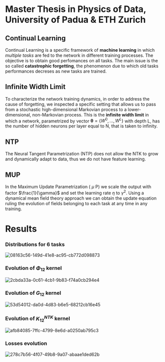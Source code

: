 # Master Thesis in Physics of Data, University of Padua & ETH Zurich 

## Continual Learning 
Continual Learning is a specific framework of **machine learning** in which *multiple tasks* are fed to the network in different training processes.
The objective is to obtain good perfomances on all tasks. The main issue is the so called **catastrophic forgetting**, the phenomenon due to which old tasks performances 
decreses as new tasks are trained. 

## Infinite Width Limit 
To characterize the network training dynamics, in order to address the cause of forgetting, we inspected a specific setting that allows us to pass from a stochastic high-dimensional 
Markovian process to a lower-dimensional, non-Markovian process. This is the **infinite width limit** in which a network, parametrized by vector $\boldsymbol{\theta}=\{W^0,...,W^L\}$
with depth L, has the number of hidden neurons per layer equal to N, that is taken to infinity.

## NTP
The Neural Tangent Parametrization (NTP) does not allow the NTK to grow and dynamically adapt to data, thus we do not have feature learning.

## MUP
In the Maximum Update Parametrization ( $\mu$ P) we scale the output with factor $\frac{1}{\gamma}$ and set the learning rate $\eta$ to $\gamma^2$. Using a dynamical mean field
theory approach we can obtain the update equation ruling the evolution of fields belonging to each task at any time in any training. 

# Results

### Distributions for 6 tasks
![08163c56-149d-41e8-ac95-cb772d098873](https://github.com/user-attachments/assets/cbefc0ed-a10a-4dc7-be2e-638ddfc48247)

### Evolution of $\Phi_{12}$ kernel
![2cbda33a-0c61-4cb1-9b83-f74a0cb294e4](https://github.com/user-attachments/assets/bfb2aa96-9321-4f54-9908-9020958dc8a0)

### Evolution of $G_{12}$ kernel
![53d54012-da0d-4d83-b6e5-68212cb16e45](https://github.com/user-attachments/assets/c1e8a377-401a-4578-918d-166e070c502c)

### Evolution of $K^{NTK}_{12}$ kernel
![afb84085-7ffc-4799-8e6d-a0250ab795c3](https://github.com/user-attachments/assets/0e3cb066-3e5e-4487-88c0-a9d82d84df8f)

### Losses evolution
![278c7b56-4f07-49b8-9a07-abaae1ded62b](https://github.com/user-attachments/assets/4ca9b792-5b6c-40e9-a2ef-6e8a876e972a)


